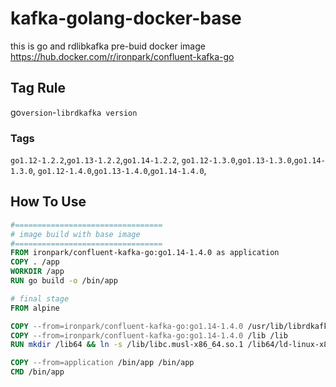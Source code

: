# kafka-golang-docker-base

this is go and rdlibkafka pre-buid docker image
https://hub.docker.com/r/ironpark/confluent-kafka-go

## Tag Rule
go`version`-`librdkafka version`

### Tags
`go1.12-1.2.2`,`go1.13-1.2.2`,`go1.14-1.2.2`,
`go1.12-1.3.0`,`go1.13-1.3.0`,`go1.14-1.3.0`,
`go1.12-1.4.0`,`go1.13-1.4.0`,`go1.14-1.4.0`,

## How To Use
```Dockerfile
#=================================
# image build with base image
#=================================
FROM ironpark/confluent-kafka-go:go1.14-1.4.0 as application
COPY . /app
WORKDIR /app
RUN go build -o /bin/app

# final stage
FROM alpine

COPY --from=ironpark/confluent-kafka-go:go1.14-1.4.0 /usr/lib/librdkafka.so.1 /usr/lib/librdkafka.so.1
COPY --from=ironpark/confluent-kafka-go:go1.14-1.4.0 /lib /lib
RUN mkdir /lib64 && ln -s /lib/libc.musl-x86_64.so.1 /lib64/ld-linux-x86-64.so.2

COPY --from=application /bin/app /bin/app
CMD /bin/app
```